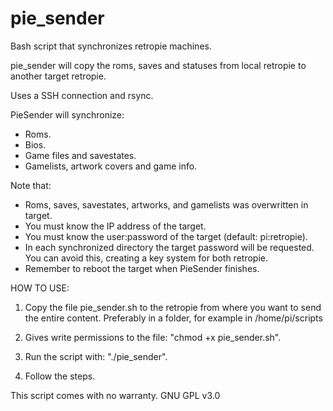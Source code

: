 # pie_sender
Bash script that synchronizes retropie machines.

pie_sender will copy the roms, saves and statuses from local retropie to another target retropie.

Uses a SSH connection and rsync.

PieSender will synchronize:
 - Roms.
 - Bios.
 - Game files  and savestates.
 - Gamelists, artwork covers and game info.

Note that:
 - Roms, saves, savestates, artworks, and gamelists was overwritten in target.
 - You must know the IP address of the target.
 - You must know the user:password of the target (default: pi:retropie).
 - In each synchronized directory the target password will be requested. You can avoid this, creating a key system for both retropie.
 - Remember to reboot the target when PieSender finishes.

HOW TO USE:
1. Copy the file pie_sender.sh to the retropie from where you want to send the entire content.
Preferably in a folder, for example in /home/pi/scripts

2. Gives write permissions to the file: "chmod +x pie_sender.sh".

3. Run the script with: "./pie_sender".

4. Follow the steps.

This script comes with no warranty. GNU GPL v3.0

